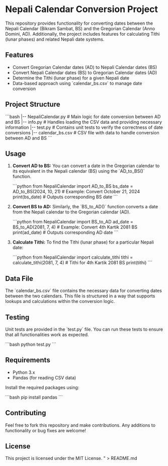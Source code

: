 # Nepali Calendar Conversion Project

This repository provides functionality for converting dates between the Nepali Calendar (Bikram Sambat, BS) and the Gregorian Calendar (Anno Domini, AD). Additionally, the project includes features for calculating Tithi (lunar phases) and related Nepali date systems.

## Features

- Convert Gregorian Calendar dates (AD) to Nepali Calendar dates (BS)
- Convert Nepali Calendar dates (BS) to Gregorian Calendar dates (AD)
- Determine the Tithi (lunar phase) for a given Nepali date
- Data-based approach using \`calendar_bs.csv\` to manage date conversion

## Project Structure

\`\`\`bash
|-- NepaliCalendar.py  # Main logic for date conversion between AD and BS
|-- info.py            # Handles loading the CSV data and providing necessary information
|-- test.py            # Contains unit tests to verify the correctness of date conversions
|-- calendar_bs.csv    # CSV file with data to handle conversion between AD and BS
\`\`\`

## Usage

1. **Convert AD to BS:**
    You can convert a date in the Gregorian calendar to its equivalent in the Nepali calendar (BS) using the \`AD_to_BS()\` function.

    \`\`\`python
    from NepaliCalendar import AD_to_BS
    bs_date = AD_to_BS(2024, 10, 21)  # Example: Convert October 21, 2024
    print(bs_date)  # Outputs corresponding BS date
    \`\`\`

2. **Convert BS to AD:**
    Similarly, the \`BS_to_AD()\` function converts a date from the Nepali calendar to the Gregorian calendar (AD).

    \`\`\`python
    from NepaliCalendar import BS_to_AD
    ad_date = BS_to_AD(2081, 7, 4)  # Example: Convert 4th Kartik 2081 BS
    print(ad_date)  # Outputs corresponding AD date
    \`\`\`

3. **Calculate Tithi:**
    To find the Tithi (lunar phase) for a particular Nepali date:

    \`\`\`python
    from NepaliCalendar import calculate_tithi
    tithi = calculate_tithi(2081, 7, 4)  # Tithi for 4th Kartik 2081 BS
    print(tithi)
    \`\`\`

## Data File

The \`calendar_bs.csv\` file contains the necessary data for converting dates between the two calendars. This file is structured in a way that supports lookups and calculations within the conversion logic.

## Testing

Unit tests are provided in the \`test.py\` file. You can run these tests to ensure that all functionalities work as expected.

\`\`\`bash
python test.py
\`\`\`

## Requirements

- Python 3.x
- Pandas (for reading CSV data)

Install the required packages using:

\`\`\`bash
pip install pandas
\`\`\`

## Contributing

Feel free to fork this repository and make contributions. Any additions to functionality or bug fixes are welcome!

## License

This project is licensed under the MIT License.
" > README.md
